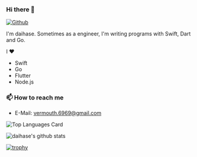 ### Hi there 👋

[![Github](https://img.shields.io/github/followers/daihase?label=Follow&style=social)](https://github.com/daihase)

I'm daihase. Sometimes as a engineer, I'm writing programs with Swift, Dart and Go. 

I ❤ 
* Swift
* Go
* Flutter
* Node.js

### 📫 How to reach me
- E-Mail: [vermouth.6969@gmail.com](vermouth.6969@gmail.com)

![Top Languages Card](https://github-readme-stats.vercel.app/api/top-langs/?username=daihase&layout=compact)

![daihase's github stats](https://github-readme-stats.vercel.app/api?username=daihase&show_icons=true&count_private=true&line_height=40)

[![trophy](https://github-profile-trophy.vercel.app/?username=daihase)](https://github.com/ryo-ma/github-profile-trophy)
